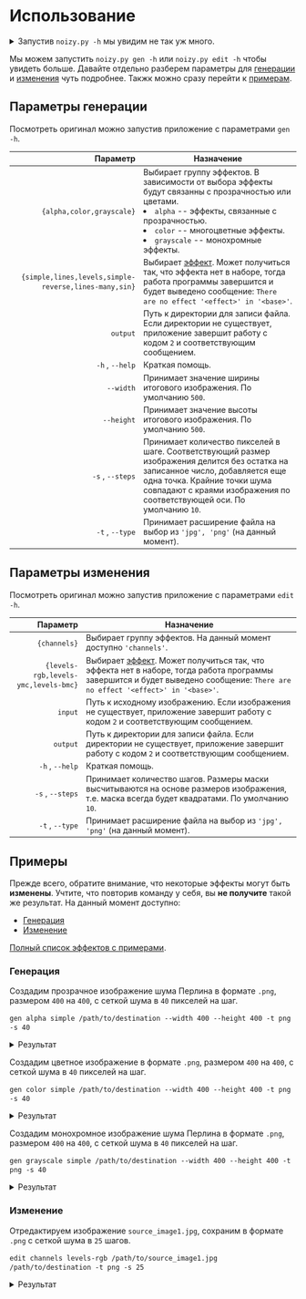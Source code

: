 # Использование
<details>
<summary>Запустив <code>noizy.py -h</code> мы увидим не так уж много.</summary>

```
usage: noizy.py [-h] {gen,edit} ...

Application for generate or editing images using noise

optional arguments:
  -h, --help  show this help message and exit

You can use next commands:
  {gen,edit}
    gen       App will generate new image from noise
    edit      App will editing existing image

Run noizy.py <action> -h to see more details
```
</details>

Мы можем запустить `noizy.py gen -h` или `noizy.py edit -h` чтобы увидеть больше.
Давайте отдельно разберем параметры для [генерации](#параметры-генерации) и [изменения](#параметры-изменения) чуть подробнее. Такжк можно сразу перейти к [примерам](#примеры).

## Параметры генерации
Посмотреть оригинал можно запустив приложение с параметрами `gen -h`.

|                                                  Параметр | Назначение                                                                                                                                                                                                                                         |
|------------------------------------------------------:|--------------------------------------------------------------------------------------------------------------------------------------------------------------------------------------------------------------------------------------------------------|
|                             `{alpha,color,grayscale}` | Выбирает группу эффектов. В зависимости от выбора эффекты будут связанны с прозрачностью или цветами. <li> `alpha`  -- эффекты, связанные с прозрачностью.</li><li> `color`  -- многоцветные эффекты.</li><li> `grayscale` -- монохромные эффекты.</li>|
| `{simple,lines,levels,simple-reverse,lines-many,sin}` | Выбирает  [эффект][full-effects]. Может получиться так, что эффекта нет в наборе, тогда работа программы завершится и будет выведено сообщение:  `There are no effect '<effect>' in '<base>'`.                                                        |
|                                              `output` | Путь к директории для записи файла. Если директории не существует, приложение завершит работу с кодом  `2` и соответствующим сообщением.                                                                                                               |
|                                       `-h` , `--help` | Краткая помощь.                                                                                                                                                                                                                                        |
|                                             `--width` | Принимает значение ширины итогового изображения. По умолчанию  `500`.                                                                                                                                                                                  |
|                                            `--height` | Принимает значение высоты итогового изображения. По умолчанию  `500`.                                                                                                                                                                                  |
|                                      `-s` , `--steps` | Принимает количество пикселей в шаге. Соответствующий размер изображения делится без остатка на записанное число, добавляется еще одна точка. Крайние точки шума совпадают с краями изображения по соответствующей оси. По умолчанию `10`.             |
|                                       `-t` , `--type` | Принимает расширение файла на выбор из  `'jpg', 'png'` (на данный момент).                                                                                                                                                                             |

## Параметры изменения
Посмотреть оригинал можно запустив приложение с параметрами `edit -h`.

|                             Параметр | Назначение                                                                                                                                                                                      |
|-------------------------------------:|-------------------------------------------------------------------------------------------------------------------------------------------------------------------------------------------------|
|                         `{channels}` | Выбирает группу эффектов. На данный момент доступно  `'channels'`.                                                                                                                              |
| `{levels-rgb,levels-ymc,levels-bmc}` | Выбирает [эффект][full-effects]. Может получиться так, что эффекта нет в наборе, тогда работа программы завершится и будет выведено сообщение:  `There are no effect '<effect>' in '<base>'`.   |
|                              `input` | Путь к исходному изображению. Если изображения не существует, приложение завершит работу с кодом  `2` и соответствующим сообщением.                                                             |
|                             `output` | Путь к директории для записи файла. Если директории не существует, приложение завершит работу с кодом  `2` и соответствующим сообщением.                                                        |
|                      `-h` , `--help` | Краткая помощь.                                                                                                                                                                                 |
|                     `-s` , `--steps` | Принимает количество шагов. Размеры маски высчитываются на основе размеров изображения, т.е. маска всегда будет квадратами. По умолчанию `10`.                                                  |
|                      `-t` , `--type` | Принимает расширение файла на выбор из  `'jpg', 'png'` (на данный момент).                                                                                                                      |

## Примеры
Прежде всего, обратите внимание, что некоторые эффекты могут быть **изменены**.
Учтите, что повторив команду у себя, вы **не получите** такой же результат.
На данный момент доступно:
* [Генерация](#генерация)
* [Изменение](#изменение)

[Полный список эффектов с примерами][full-effects].

### Генерация
Создадим прозрачное изображение шума Перлина в формате `.png`, размером `400` на `400`, с сеткой шума в `40` пикселей на шаг.
```
gen alpha simple /path/to/destination --width 400 --height 400 -t png -s 40
```
<details><summary>Результат</summary>

![Результат](./examples/gen__alpha__simple__--width_400_--height_400__-t_png__-s_40.png)
</details>

Создадим цветное изображение в формате `.png`, размером `400` на `400`, с сеткой шума в `40` пикселей на шаг.
```
gen color simple /path/to/destination --width 400 --height 400 -t png -s 40
```
<details><summary>Результат</summary>

![Результат](./examples/gen__color__simple__--width_400__--height__400_-t__png_-s_40.png)
</details>

Создадим монохромное изображение шума Перлина в формате `.png`, размером `400` на `400`, с сеткой шума в `40` пикселей на шаг.
```
gen grayscale simple /path/to/destination --width 400 --height 400 -t png -s 40
```
<details><summary>Результат</summary>

![Результат](./examples/gen__grayscale__simple__--width_400__--height_400__-t_png__-s_40.png)
</details>

### Изменение
Отредактируем изображение `source_image1.jpg`, сохраним в формате `.png` с сеткой шума в `25` шагов.
```
edit channels levels-rgb /path/to/source_image1.jpg /path/to/destination -t png -s 25
```
<details><summary>Результат</summary>

![Результат](./examples/edit__channels__levels-rgb__-t_png__-s_25.png)
</details>

[full-effects]: ./EFFECTS.md